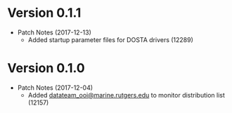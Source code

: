 # Version 0.1.1
* Patch Notes (2017-12-13)
	* Added startup parameter files for DOSTA drivers (12289)

# Version 0.1.0
* Patch Notes (2017-12-04)
	* Added datateam_ooi@marine.rutgers.edu to monitor distribution list (12157) 

